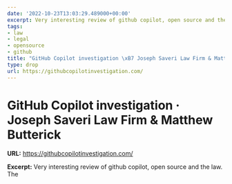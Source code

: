 ```yaml
---
date: '2022-10-23T13:03:29.489000+00:00'
excerpt: Very interesting review of github copilot, open source and the law. The
tags:
- law
- legal
- opensource
- github
title: "GitHub Copilot investigation \xB7 Joseph Saveri Law Firm & Matthew Butterick"
type: drop
url: https://githubcopilotinvestigation.com/
---
```


# GitHub Copilot investigation · Joseph Saveri Law Firm & Matthew Butterick

**URL:** https://githubcopilotinvestigation.com/

**Excerpt:** Very interesting review of github copilot, open source and the law. The
